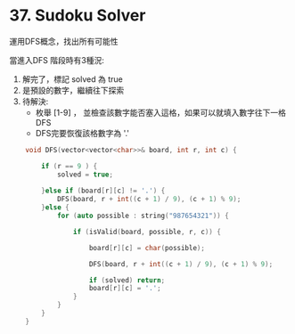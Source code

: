 # 37. Sudoku Solver

運用DFS概念，找出所有可能性

當進入DFS 階段時有3種況:

1. 解完了，標記 solved 為 true
2. 是預設的數字，繼續往下探索
3. 待解決:
   + 枚舉 [1-9] ， 並檢查該數字能否塞入這格，如果可以就填入數字往下一格 DFS
   + DFS完要恢復該格數字為 '.'

```c++
	void DFS(vector<vector<char>>& board, int r, int c) {

		if (r == 9 ) {
			solved = true;
			
		}else if (board[r][c] != '.') {
			DFS(board, r + int((c + 1) / 9), (c + 1) % 9);
		}else {
			for (auto possible : string("987654321")) {

				if (isValid(board, possible, r, c)) {

					board[r][c] = char(possible);

					DFS(board, r + int((c + 1) / 9), (c + 1) % 9);

					if (solved) return;
					board[r][c] = '.';
				}
			}
		}
	}
```


